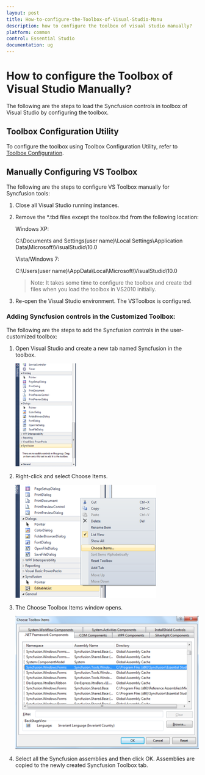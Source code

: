 ```yaml
---
layout: post
title: How-to-configure-the-Toolbox-of-Visual-Studio-Manu
description: how to configure the toolbox of visual studio manually?
platform: common
control: Essential Studio
documentation: ug
---
```


# How to configure the Toolbox of Visual Studio Manually?

The following are the steps to load the Syncfusion controls in toolbox of Visual Studio by configuring the toolbox.

## Toolbox Configuration Utility

To configure the toolbox using Toolbox Configuration Utility, refer to [Toolbox Configuration](http://help.syncfusion.com/ug/common/index.html#!Documents/toolboxconfiguration.htm).

## Manually Configuring VS Toolbox

The following are the steps to configure VS Toolbox manually for Syncfusion tools:

1. Close all Visual Studio running instances.
2. Remove the *.tbd files except the toolbox.tbd from the following location:

   Windows XP: 

   C:\Documents and Settings\(user name)\Local Settings\Application Data\Microsoft\VisualStudio\10.0

   Vista/Windows 7:

   C:\Users\(user name)\AppData\Local\Microsoft\VisualStudio\10.0

    > Note: It takes some time to configure the toolbox and create tbd files when you load the toolbox in VS2010 initially.

3. Re-open the Visual Studio environment. The VSToolbox is configured.

### Adding Syncfusion controls in the Customized Toolbox:

The following are the steps to add the Syncfusion controls in the user-customized toolbox:

1. Open Visual Studio and create a new tab named Syncfusion in the toolbox.

   ![](Manually-Configuring-VS-Toolbox_images/Manually-Configuring-VS-Toolbox_img2.png)

2. Right-click and select Choose Items.

   ![](Manually-Configuring-VS-Toolbox_images/Manually-Configuring-VS-Toolbox_img3.png)

3. The Choose Toolbox Items window opens.

   ![](Manually-Configuring-VS-Toolbox_images/Manually-Configuring-VS-Toolbox_img4.png)

4. Select all the Syncfusion assemblies and then click OK. Assemblies are copied to the newly created Syncfusion Toolbox tab. 
